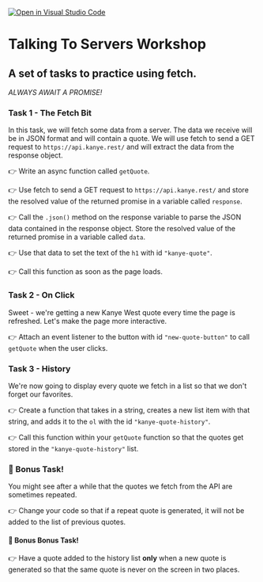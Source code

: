 [![Open in Visual Studio Code](https://classroom.github.com/assets/open-in-vscode-f059dc9a6f8d3a56e377f745f24479a46679e63a5d9fe6f495e02850cd0d8118.svg)](https://classroom.github.com/online_ide?assignment_repo_id=6439234&assignment_repo_type=AssignmentRepo)
# Talking To Servers Workshop

## A set of tasks to practice using fetch.

_ALWAYS AWAIT A PROMISE!_

### Task 1 - The Fetch Bit

In this task, we will fetch some data from a server. The data we receive will be in JSON format and will contain a quote. We will use fetch to send a GET request to `https://api.kanye.rest/` and will extract the data from the response object.

👉 Write an async function called `getQuote`.

👉 Use fetch to send a GET request to `https://api.kanye.rest/` and store the resolved value of the returned promise in a variable called `response`.

👉 Call the `.json()` method on the response variable to parse the JSON data contained in the response object. Store the resolved value of the returned promise in a variable called `data`.

👉 Use that data to set the text of the `h1` with id `"kanye-quote"`.

👉 Call this function as soon as the page loads.

### Task 2 - On Click

Sweet - we're getting a new Kanye West quote every time the page is refreshed. Let's make the page more interactive.

👉 Attach an event listener to the button with id `"new-quote-button"` to call `getQuote` when the user clicks.

### Task 3 - History

We're now going to display every quote we fetch in a list so that we don't forget our favorites.

👉 Create a function that takes in a string, creates a new list item with that string, and adds it to the `ol` with the id `"kanye-quote-history"`.

👉 Call this function within your `getQuote` function so that the quotes get stored in the `"kanye-quote-history"` list.

### 🌟 Bonus Task!

You might see after a while that the quotes we fetch from the API are sometimes repeated.

👉 Change your code so that if a repeat quote is generated, it will not be added to the list of previous quotes.

#### 🌟 Bonus Bonus Task!

👉 Have a quote added to the history list **only** when a new quote is generated so that the same quote is never on the screen in two places.

